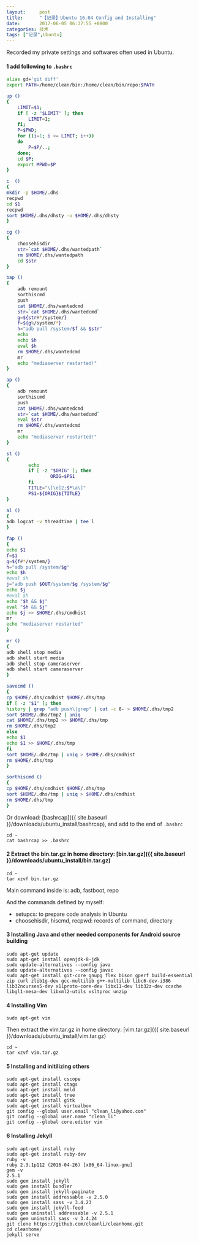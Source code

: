 ```yaml
---
layout:     post
title:      "【记录】Ubuntu 16.04 Config and Installing"
date:       2017-06-05 06:37:55 +0800
categories: 技术
tags: ["记录",Ubuntu]
---
```

Recorded my private settings and softwares often used in Ubuntu.

#### 1 add following to `.bashrc`
```bash
alias gd='git diff'
export PATH=/home/clean/bin:/home/clean/bin/repo:$PATH

up () 
{ 
	LIMIT=$1;
	if [ -z "$LIMIT" ]; then
		LIMIT=1;
	fi;
	P=$PWD;
	for ((i=1; i <= LIMIT; i++))
	do
		P=$P/..;
	done;
	cd $P;
	export MPWD=$P
}

c  ()
{
mkdir -p $HOME/.dhs
recpwd
cd $1
recpwd
sort $HOME/.dhs/dhsty -o $HOME/.dhs/dhsty
}

cg ()
{
	choosehisdir
	str=`cat $HOME/.dhs/wantedpath`
	rm $HOME/.dhs/wantedpath
	cd $str
}

bap ()
{
	adb remount
	sorthiscmd
	push
	cat $HOME/.dhs/wantedcmd
	str=`cat $HOME/.dhs/wantedcmd`
	g=${str#*/system/}
	f=${g%/system/*}
	h="adb pull /system/$f && $str"
	echo
	echo $h
	eval $h
	rm $HOME/.dhs/wantedcmd
	mr
	echo "mediaserver restarted!"
}

ap ()
{
	adb remount
	sorthiscmd
	push
	cat $HOME/.dhs/wantedcmd
	str=`cat $HOME/.dhs/wantedcmd`
	eval $str
	rm $HOME/.dhs/wantedcmd
	mr
	echo "mediaserver restarted!"
}

st ()
{
        echo
        if [ -z "$ORIG" ]; then
                ORIG=$PS1
        fi
        TITLE="\[\e]2;$*\a\]"
        PS1=${ORIG}${TITLE}
}

al ()
{
adb logcat -v threadtime | tee l
}

fap ()
{
echo $1
f=$1
g=${f#*/system/}
h="adb pull /system/$g"
echo $h
#eval $h
j="adb push $OUT/system/$g /system/$g"
echo $j
#eval $h
echo "$h && $j"
eval "$h && $j"
echo $j >> $HOME/.dhs/cmdhist
mr
echo "mediaserver restarted"
}

mr ()
{
adb shell stop media
adb shell start media
adb shell stop cameraserver
adb shell start cameraserver
}

savecmd ()
{
cp $HOME/.dhs/cmdhist $HOME/.dhs/tmp
if [ -z "$1" ]; then
history | grep "adb push\|grep" | cut -c 8- > $HOME/.dhs/tmp2
sort $HOME/.dhs/tmp2 | uniq
cat $HOME/.dhs/tmp2 >> $HOME/.dhs/tmp
rm $HOME/.dhs/tmp2
else
echo $1
echo $1 >> $HOME/.dhs/tmp
fi
sort $HOME/.dhs/tmp | uniq > $HOME/.dhs/cmdhist
rm $HOME/.dhs/tmp
}

sorthiscmd ()
{
cp $HOME/.dhs/cmdhist $HOME/.dhs/tmp
sort $HOME/.dhs/tmp | uniq > $HOME/.dhs/cmdhist
rm $HOME/.dhs/tmp
}
```
Or download: [bashrcap]({{ site.baseurl }}/downloads/ubuntu_install/bashrcap), and add to the end of `.bashrc`
```
cd ~
cat bashrcap >> .bashrc
```

#### 2 Extract the bin.tar.gz in home directory: [bin.tar.gz]({{ site.baseurl }}/downloads/ubuntu_install/bin.tar.gz)
```
cd ~
tar xzvf bin.tar.gz
```
Main command inside is: adb, fastboot, repo

And the commands defined by myself:
- setupcs: to prepare code analysis in Ubuntu
- choosehisdir, hiscmd, recpwd: records of command, directory

#### 3 Installing Java and other needed components for Android source building
```console
sudo apt-get update
sudo apt-get install openjdk-8-jdk
sudo update-alternatives --config java
sudo update-alternatives --config javac
sudo apt-get install git-core gnupg flex bison gperf build-essential zip curl zlib1g-dev gcc-multilib g++-multilib libc6-dev-i386 lib32ncurses5-dev x11proto-core-dev libx11-dev lib32z-dev ccache libgl1-mesa-dev libxml2-utils xsltproc unzip
```

#### 4 Installing Vim
```console
sudo apt-get vim
```
Then extract the vim.tar.gz in home directory: [vim.tar.gz]({{ site.baseurl }}/downloads/ubuntu_install/vim.tar.gz)
```
cd ~
tar xzvf vim.tar.gz
```

#### 5 Installing and initilizing others
```console
sudo apt-get install cscope
sudo apt-get install ctags
sudo apt-get install meld
sudo apt-get install tree
sudo apt-get install gitk
sudo apt-get install virtualbox
git config --global user.email "clean_li@yahoo.com"
git config --global user.name "clean_li"
git config --global core.editor vim
```

#### 6 Installing Jekyll
```console
sudo apt-get install ruby
sudo apt-get install ruby-dev
ruby -v
ruby 2.3.1p112 (2016-04-26) [x86_64-linux-gnu]
gem -v
2.5.1
sudo gem install jekyll
sudo gem install bundler
sudo gem install jekyll-paginate
sudo gem install addressable -v 2.5.0
sudo gem install sass -v 3.4.23
sudo gem install jekyll-feed
sudo gem uninstall addressable -v 2.5.1
sudo gem uninstall sass -v 3.4.24
git clone https://github.com/cleanli/cleanhome.git
cd cleanhome/
jekyll serve
```
